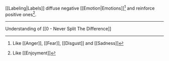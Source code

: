 [[Labeling|Labels]] diffuse negative [[Emotion|Emotions]][^1] and reinforce positive ones[^2].

---

Understanding of [[0 - Never Split The Difference]]

[^1]: Like [[Anger]], [[Fear]], [[Disgust]] and [[Sadness]]
[^2]: Like [[Enjoyment]]
